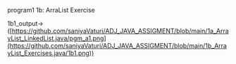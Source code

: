 program1 1b: ArraList Exercise

1b1_output->([https://github.com/saniyaVaturi/ADJ_JAVA_ASSIGMENT/blob/main/1a_ArrayList_LinkedList.java/pgm_a1.png](https://github.com/saniyaVaturi/ADJ_JAVA_ASSIGMENT/blob/main/1b_ArrayList_Exercises.java/1b1.png))
